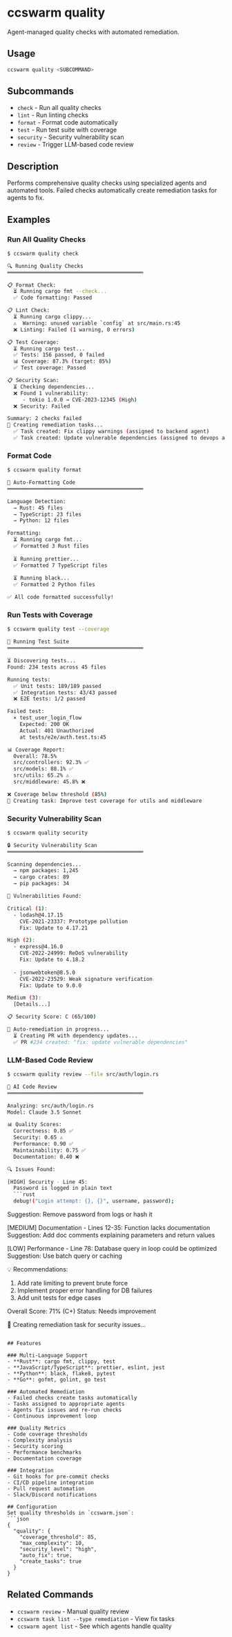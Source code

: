 # ccswarm quality

Agent-managed quality checks with automated remediation.

## Usage
```bash
ccswarm quality <SUBCOMMAND>
```

## Subcommands
- `check` - Run all quality checks
- `lint` - Run linting checks
- `format` - Format code automatically
- `test` - Run test suite with coverage
- `security` - Security vulnerability scan
- `review` - Trigger LLM-based code review

## Description
Performs comprehensive quality checks using specialized agents and automated tools. Failed checks automatically create remediation tasks for agents to fix.

## Examples

### Run All Quality Checks
```bash
$ ccswarm quality check

🔍 Running Quality Checks
════════════════════════════════════════════

📋 Format Check:
  ⏳ Running cargo fmt --check...
  ✅ Code formatting: Passed

📋 Lint Check:
  ⏳ Running cargo clippy...
  ⚠️  Warning: unused variable `config` at src/main.rs:45
  ❌ Linting: Failed (1 warning, 0 errors)

📋 Test Coverage:
  ⏳ Running cargo test...
  ✅ Tests: 156 passed, 0 failed
  📊 Coverage: 87.3% (target: 85%)
  ✅ Test coverage: Passed

📋 Security Scan:
  ⏳ Checking dependencies...
  ❌ Found 1 vulnerability:
     - tokio 1.0.0 → CVE-2023-12345 (High)
  ❌ Security: Failed

Summary: 2 checks failed
🤖 Creating remediation tasks...
  ✅ Task created: Fix clippy warnings (assigned to backend agent)
  ✅ Task created: Update vulnerable dependencies (assigned to devops agent)
```

### Format Code
```bash
$ ccswarm quality format

🎨 Auto-Formatting Code
════════════════════════════════════════════

Language Detection:
  → Rust: 45 files
  → TypeScript: 23 files
  → Python: 12 files

Formatting:
  ⏳ Running cargo fmt...
  ✅ Formatted 3 Rust files
  
  ⏳ Running prettier...
  ✅ Formatted 7 TypeScript files
  
  ⏳ Running black...
  ✅ Formatted 2 Python files

✅ All code formatted successfully!
```

### Run Tests with Coverage
```bash
$ ccswarm quality test --coverage

🧪 Running Test Suite
════════════════════════════════════════════

⏳ Discovering tests...
Found: 234 tests across 45 files

Running tests:
  ✅ Unit tests: 189/189 passed
  ✅ Integration tests: 43/43 passed
  ❌ E2E tests: 1/2 passed

Failed test:
  × test_user_login_flow
    Expected: 200 OK
    Actual: 401 Unauthorized
    at tests/e2e/auth.test.ts:45

📊 Coverage Report:
  Overall: 78.5%
  src/controllers: 92.3% ✅
  src/models: 88.1% ✅
  src/utils: 65.2% ⚠️
  src/middleware: 45.8% ❌

❌ Coverage below threshold (85%)
🤖 Creating task: Improve test coverage for utils and middleware
```

### Security Vulnerability Scan
```bash
$ ccswarm quality security

🔒 Security Vulnerability Scan
════════════════════════════════════════════

Scanning dependencies...
  → npm packages: 1,245
  → cargo crates: 89
  → pip packages: 34

🚨 Vulnerabilities Found:

Critical (1):
  - lodash@4.17.15
    CVE-2021-23337: Prototype pollution
    Fix: Update to 4.17.21

High (2):
  - express@4.16.0
    CVE-2022-24999: ReDoS vulnerability
    Fix: Update to 4.18.2
    
  - jsonwebtoken@8.5.0
    CVE-2022-23529: Weak signature verification
    Fix: Update to 9.0.0

Medium (3):
  [Details...]

📋 Security Score: C (65/100)

🤖 Auto-remediation in progress...
  ⏳ Creating PR with dependency updates...
  ✅ PR #234 created: "fix: update vulnerable dependencies"
```

### LLM-Based Code Review
```bash
$ ccswarm quality review --file src/auth/login.rs

🤖 AI Code Review
════════════════════════════════════════════

Analyzing: src/auth/login.rs
Model: Claude 3.5 Sonnet

📊 Quality Scores:
  Correctness: 0.85 ✅
  Security: 0.65 ⚠️
  Performance: 0.90 ✅
  Maintainability: 0.75 ✅
  Documentation: 0.40 ❌

🔍 Issues Found:

[HIGH] Security - Line 45:
  Password is logged in plain text
  ```rust
  debug!("Login attempt: {}, {}", username, password);
  ```
  Suggestion: Remove password from logs or hash it

[MEDIUM] Documentation - Lines 12-35:
  Function lacks documentation
  Suggestion: Add doc comments explaining parameters and return values

[LOW] Performance - Line 78:
  Database query in loop could be optimized
  Suggestion: Use batch query or caching

💡 Recommendations:
1. Add rate limiting to prevent brute force
2. Implement proper error handling for DB failures
3. Add unit tests for edge cases

Overall Score: 71% (C+)
Status: Needs improvement

🤖 Creating remediation task for security issues...
```

## Features

### Multi-Language Support
- **Rust**: cargo fmt, clippy, test
- **JavaScript/TypeScript**: prettier, eslint, jest
- **Python**: black, flake8, pytest
- **Go**: gofmt, golint, go test

### Automated Remediation
- Failed checks create tasks automatically
- Tasks assigned to appropriate agents
- Agents fix issues and re-run checks
- Continuous improvement loop

### Quality Metrics
- Code coverage thresholds
- Complexity analysis
- Security scoring
- Performance benchmarks
- Documentation coverage

### Integration
- Git hooks for pre-commit checks
- CI/CD pipeline integration
- Pull request automation
- Slack/Discord notifications

## Configuration
Set quality thresholds in `ccswarm.json`:
```json
{
  "quality": {
    "coverage_threshold": 85,
    "max_complexity": 10,
    "security_level": "high",
    "auto_fix": true,
    "create_tasks": true
  }
}
```

## Related Commands
- `ccswarm review` - Manual quality review
- `ccswarm task list --type remediation` - View fix tasks
- `ccswarm agent list` - See which agents handle quality